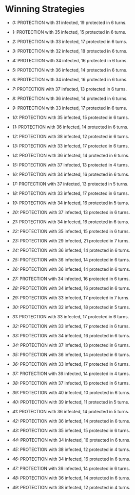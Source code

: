 # Winning Strategies

* _0:_ PROTECTION with 31 infected, 19 protected in 6 turns.


* _1:_ PROTECTION with 35 infected, 15 protected in 6 turns.


* _2:_ PROTECTION with 33 infected, 17 protected in 6 turns.


* _3:_ PROTECTION with 32 infected, 18 protected in 6 turns.


* _4:_ PROTECTION with 34 infected, 16 protected in 6 turns.


* _5:_ PROTECTION with 36 infected, 14 protected in 6 turns.


* _6:_ PROTECTION with 34 infected, 16 protected in 6 turns.


* _7:_ PROTECTION with 37 infected, 13 protected in 6 turns.


* _8:_ PROTECTION with 36 infected, 14 protected in 6 turns.


* _9:_ PROTECTION with 33 infected, 17 protected in 6 turns.


* _10:_ PROTECTION with 35 infected, 15 protected in 6 turns.


* _11:_ PROTECTION with 36 infected, 14 protected in 6 turns.


* _12:_ PROTECTION with 38 infected, 12 protected in 6 turns.


* _13:_ PROTECTION with 33 infected, 17 protected in 6 turns.


* _14:_ PROTECTION with 36 infected, 14 protected in 6 turns.


* _15:_ PROTECTION with 37 infected, 13 protected in 4 turns.


* _16:_ PROTECTION with 34 infected, 16 protected in 6 turns.


* _17:_ PROTECTION with 37 infected, 13 protected in 5 turns.


* _18:_ PROTECTION with 33 infected, 17 protected in 6 turns.


* _19:_ PROTECTION with 34 infected, 16 protected in 5 turns.


* _20:_ PROTECTION with 37 infected, 13 protected in 6 turns.


* _21:_ PROTECTION with 34 infected, 16 protected in 6 turns.


* _22:_ PROTECTION with 35 infected, 15 protected in 6 turns.


* _23:_ PROTECTION with 29 infected, 21 protected in 7 turns.


* _24:_ PROTECTION with 36 infected, 14 protected in 6 turns.


* _25:_ PROTECTION with 36 infected, 14 protected in 6 turns.


* _26:_ PROTECTION with 36 infected, 14 protected in 6 turns.


* _27:_ PROTECTION with 34 infected, 16 protected in 6 turns.


* _28:_ PROTECTION with 34 infected, 16 protected in 6 turns.


* _29:_ PROTECTION with 33 infected, 17 protected in 7 turns.


* _30:_ PROTECTION with 32 infected, 18 protected in 5 turns.


* _31:_ PROTECTION with 33 infected, 17 protected in 6 turns.


* _32:_ PROTECTION with 33 infected, 17 protected in 6 turns.


* _33:_ PROTECTION with 34 infected, 16 protected in 6 turns.


* _34:_ PROTECTION with 37 infected, 13 protected in 6 turns.


* _35:_ PROTECTION with 36 infected, 14 protected in 6 turns.


* _36:_ PROTECTION with 33 infected, 17 protected in 6 turns.


* _37:_ PROTECTION with 36 infected, 14 protected in 4 turns.


* _38:_ PROTECTION with 37 infected, 13 protected in 6 turns.


* _39:_ PROTECTION with 40 infected, 10 protected in 6 turns.


* _40:_ PROTECTION with 39 infected, 11 protected in 5 turns.


* _41:_ PROTECTION with 36 infected, 14 protected in 5 turns.


* _42:_ PROTECTION with 36 infected, 14 protected in 6 turns.


* _43:_ PROTECTION with 35 infected, 15 protected in 6 turns.


* _44:_ PROTECTION with 34 infected, 16 protected in 6 turns.


* _45:_ PROTECTION with 38 infected, 12 protected in 4 turns.


* _46:_ PROTECTION with 34 infected, 16 protected in 6 turns.


* _47:_ PROTECTION with 36 infected, 14 protected in 6 turns.


* _48:_ PROTECTION with 36 infected, 14 protected in 6 turns.


* _49:_ PROTECTION with 38 infected, 12 protected in 4 turns.


